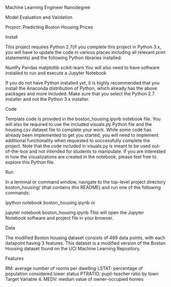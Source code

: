Machine Learning Engineer Nanodegree

Model Evaluation and Validation

Project: Predicting Boston Housing Prices

Install

This project requires Python 2.7(if you complete this project in Python 3.x, you will have to update the code in various places including all relevant print statements) and the following Python libraries installed:

NumPy
Pandas
matplotlib
scikit-learn
You will also need to have software installed to run and execute a Jupyter Notebook

If you do not have Python installed yet, it is highly recommended that you install the Anaconda distribution of Python, which already has the above packages and more included. Make sure that you select the Python 2.7 installer and not the Python 3.x installer.

Code

Template code is provided in the boston_housing.ipynb notebook file. You will also be required to use the included visuals.py Python file and the housing.csv dataset file to complete your work. While some code has already been implemented to get you started, you will need to implement additional functionality when requested to successfully complete the project. Note that the code included in visuals.py is meant to be used out-of-the-box and not intended for students to manipulate. If you are interested in how the visualizations are created in the notebook, please feel free to explore this Python file.

Run

In a terminal or command window, navigate to the top-level project directory boston_housing/ (that contains this README) and run one of the following commands:

ipython notebook boston_housing.ipynb
or

jupyter notebook boston_housing.ipynb
This will open the Jupyter Notebook software and project file in your browser.

Data

The modified Boston housing dataset consists of 489 data points, with each datapoint having 3 features. This dataset is a modified version of the Boston Housing dataset found on the UCI Machine Learning Repository.

Features

RM: average number of rooms per dwelling
LSTAT: percentage of population considered lower status
PTRATIO: pupil-teacher ratio by town
Target Variable 4. MEDV: median value of owner-occupied homes